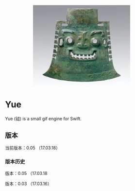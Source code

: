 <h3 align="center">
    <img src="Yue.jpg" width=320 alt="" />
</h3>

# Yue
Yue (钺) is a small  gif  engine for Swift. 

## 版本
当前版本：0.05 （17.03.18）
### 版本历史
版本：0.05 （17.03.18

版本：0.03 （17.03.16）

